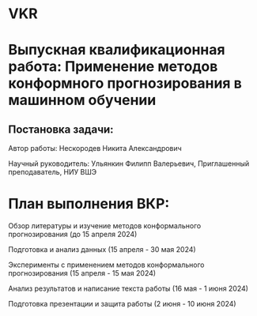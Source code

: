 # VKR
# Выпускная квалификационная работа: Применение методов конформного прогнозирования в машинном обучении
## Постановка задачи:
  Автор работы: Нескородев Никита Александрович
  
  Научный руководитель: Ульянкин Филипп Валерьевич, Приглашенный преподаватель, НИУ ВШЭ

# План выполнения ВКР:
  Обзор литературы и изучение методов конформального прогнозирования (до 15 апреля 2024)
  
  Подготовка и анализ данных (15 апреля - 30 мая 2024)
  
  Эксперименты с применением методов конформального прогнозирования (15 апреля - 15 мая 2024)
  
  Анализ результатов и написание текста работы (16 мая - 1 июня 2024)
  
  Подготовка презентации и защита работы (2 июня - 10 июня 2024)
